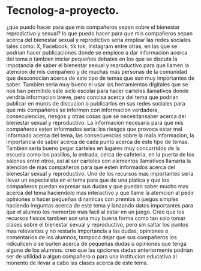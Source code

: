 # Tecnolog-a-proyecto.
¿que puedo hacer para que mis compañeros sepan sobre el bienestar reprodictivo y sexual?
lo que puedo hacer para que mis compañeros sepan acerca del bienestar sexual y reprodictivo seria emplear las redes sociales tales como: X, Facebook, tik tok, instagram entre otras, en las que se podrían hacer publicaciones donde se empiece a dar informacion acerca del tema o tambien iniciar pequeños debates en los que se discuta la impotancia de saber el bienestar sexual y reproductivo para que llamen la atencion de mis compañero y de muchas mas personas de la comunidad que desconocian acerca de este tipo de temas que son muy importantes de saber.
Tambien seria muy bueno el usar las herramientas digitales que se nos han permitido este siclo escolar para hacer carteles llamativos donde vendria informacion breve, pero concisa acerca del tema que podrian publicar en muros de discucion o publicarlos en sus redes sociales para que mis compañeros se informen con informacion verdadera, consecuiencias, riesgos y otras cosas que se necesitansaber acerca del bienestar sexual y reproductivo.
La informacion necesaria para que mis compañeros esten informados seria: los riesgos que provoca estar mal informado acerca del tema, las consecuencias sobre la mala informacion, la importancia de saber acerca de cada punto acerca de este tipo de temas.
Tambien seria bueno pegar carteles en lugares muy concurridos de la escuela como los pasillos, la entrada, cerca de cafeteria, en la puerta de los salones entre otros, asi al ser carteles con elementos llamativos llamaria la atencion de mas compañeros para que esten informados acerca del bienestar sexual y reproductivo.
Uno de los recursos mas importantes seria llevar un especialista en el tema para que de una platica y que los compañeros puedan expresar sus dudas y que puedan saber mucho mas acerca del tema haciendolo mas interactivo y que llame la atemcion al pedir opiniones o hacer pequeñas dinamicas con premios o juegos simples haciendo lreguntas acerca de este tema y lanzando datos importantes para que el alumno los memorize mas facil al estar en un juego.
Creo que los recursos fisicos tambien son una muy buena forma como tan solo tomar clases sobre el bienestar sexual y reproductivo, pero sin saltar los puntos mas relevantes y no restarle importancia a las dudas, opiniones o comentarios de los alumnos, tampoco dejar que sus compañeros los ridiculicen o se burlen acerca de pequeñas dudas u opiniones que tenga alguno de los alumnos.
creo que las opciones dadas anteriormente podrian ser de utilidad a algun compañero o para una institucion educativa al monento de llevar a cabo las clases acerca de este tema.
